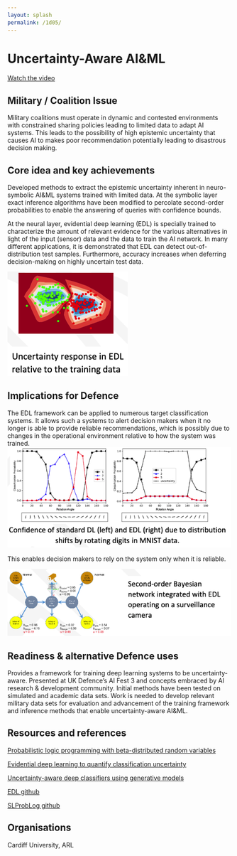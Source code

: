 ```yaml
---
layout: splash
permalink: /1d05/
---
```


# Uncertainty-Aware AI&ML

[Watch the video](https://ibm.box.com/s/eyuuudd3434ewmlhmdcb9jjypv9ewdhm)

## Military / Coalition Issue
Military coalitions must operate in dynamic and contested environments with constrained sharing policies leading to limited data to adapt AI systems.  This leads to the possibility of high epistemic uncertainty that causes AI to makes poor recommendation potentially leading to disastrous decision making.

## Core idea and key achievements
Developed methods to extract the epistemic uncertainty inherent in neuro-symbolic AI&ML systems trained with limited data.  At the symbolic layer exact inference algorithms have been modified to percolate second-order probabilities to enable the answering of queries with confidence bounds.  

At the neural layer, evidential deep learning (EDL) is specially trained to characterize the amount of relevant evidence for the various alternatives in light of the input (sensor) data and the data to train the AI network. In many different applications, it is demonstrated that EDL can detect out-of-distribution test samples.  Furthermore, accuracy increases when deferring decision-making on highly uncertain test data. 

![image info](/dais/achievements/images/1d05-fig1.png)

## Implications for Defence
The EDL framework can be applied to numerous target classification systems.  It allows such a systems to alert decision makers when it no longer is able to provide reliable recommendations, which is possibly due to changes in the operational environment relative to how the system was trained.  
![image info](/dais/achievements/images/1d05-fig2.png)

This enables decision makers to rely on the system only when it is reliable. 

![image info](/dais/achievements/images/1d05-fig3.png)

## Readiness & alternative Defence uses
Provides a framework for training deep learning systems to be uncertainty-aware.  Presented at UK Defence’s AI Fest 3 and concepts embraced by AI research & development community. Initial methods have been tested on simulated and academic data sets. Work is needed to develop relevant military data sets for evaluation and advancement of the training framework and inference methods that enable uncertainty-aware AI&ML.

## Resources and references

[Probabilistic logic programming with beta-distributed random variables](https://ojs.aaai.org/index.php/AAAI/article/download/4773/4651)

[Evidential deep learning to quantify classification uncertainty](https://dl.acm.org/doi/abs/10.5555/3327144.3327239)

[Uncertainty-aware deep classifiers using generative models](https://ojs.aaai.org/index.php/AAAI/article/view/6015/5871)

[EDL github](https://github.com/muratsensoy/muratsensoy.github.io)

[SLProbLog github](https://github.com/dais-ita/SLProbLog)


## Organisations
Cardiff University, ARL


